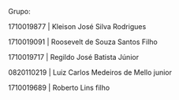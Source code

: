 Grupo:

1710019877 | Kleison José Silva Rodrigues 

1710019091 | Roosevelt de Souza Santos Filho 

1710019717 | Regildo José Batista Júnior 

0820110219 | Luiz Carlos Medeiros de Mello junior 

1710019689 | Roberto Lins filho
